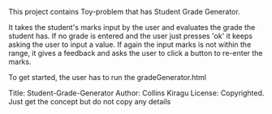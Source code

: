 This project contains Toy-problem that has Student Grade Generator.

It takes the student's marks input by the user and evaluates the grade the student has.
If no grade is entered and the user just presses 'ok' it keeps asking the user to input a value.
If again the input marks is not within the range, it gives a feedback and asks the user to click a button to re-enter the marks.

To get started, the user has to run the gradeGenerator.html

Title: Student-Grade-Generator
Author: Collins Kiragu
License: Copyrighted. Just get the concept but do not copy any details



